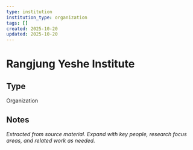 ```yaml
---
type: institution
institution_type: organization
tags: []
created: 2025-10-20
updated: 2025-10-20
---
```


# Rangjung Yeshe Institute

## Type

Organization

## Notes

*Extracted from source material. Expand with key people, research focus areas, and related work as needed.*
